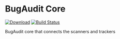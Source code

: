 # BugAudit Core
[![Download](https://api.bintray.com/packages/bugaudit/maven/bugaudit-core/images/download.svg)](https://bintray.com/bugaudit/maven/bugaudit-core/_latestVersion)
[![Build Status](https://gitlab.com/bugaudit/bugaudit-core/badges/master/pipeline.svg)](https://gitlab.com/bugaudit/bugaudit-core/pipelines)

BugAudit core that connects the scanners and trackers